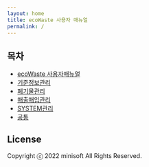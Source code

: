 ```yaml
---
layout: home
title: ecoWaste 사용자 매뉴얼
permalink: /
---
```


## 목차

- [ecoWaste 사용자매뉴얼][1]
- [기준정보관리][2]
- [폐기물관리][3]
- [매출매입관리][4]
- [SYSTEM관리][5]
- [공통][6]

## License

Copyright ⓒ 2022 minisoft All Rights Reserved.

<!-- dev link -->
<!-- [1]: http://127.0.0.1:4000/jekyll/2022-07-20-ecoWaste_install_login.html
[2]: http://127.0.0.1:4000/jekyll/2022-07-21-bas_management.html
[3]: http://127.0.0.1:4000/jekyll/2022-07-22-wdm_management.html
[4]: http://127.0.0.1:4000/jekyll/2022-07-23-bill_management.html
[5]: http://127.0.0.1:4000/jekyll/2022-07-24-sys_management.html
[6]: http://127.0.0.1:4000/jekyll/2022-07-25-common.html -->

<!-- real link -->
[1]: https://manual-ecowaste.github.io/jekyll/2022-07-20-ecoWaste_install_login.html
[2]: https://manual-ecowaste.github.io/jekyll/2022-07-21-bas_management.html
[3]: https://manual-ecowaste.github.io/jekyll/2022-07-22-wdm_management.html
[4]: https://manual-ecowaste.github.io/jekyll/2022-07-23-bill_management.html
[5]: https://manual-ecowaste.github.io/jekyll/2022-07-24-sys_management.html
[6]: https://manual-ecowaste.github.io/jekyll/2022-07-25-common.html


